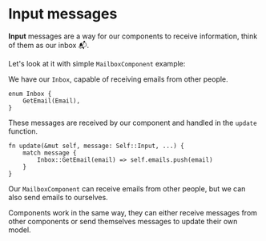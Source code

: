 # Input messages

**Input** messages are a way for our components to receive information, think of them as our inbox 📬.

Let's look at it with simple `MailboxComponent` example:

We have our `Inbox`, capable of receiving emails from other people.

```rust,no_run,noplayground
enum Inbox {
    GetEmail(Email),
}
```

These messages are received by our component and handled in the `update` function.

```rust,no_run,noplayground
fn update(&mut self, message: Self::Input, ...) {
    match message {
        Inbox::GetEmail(email) => self.emails.push(email)
    }
}
```

Our `MailboxComponent` can receive emails from other people, but we can also send emails to ourselves.

Components work in the same way, they can either receive messages from other components or send themselves messages to update their own model.